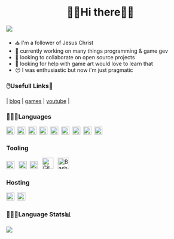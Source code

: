 

<h1 align="center"> 👋🏽Hi there👋🏽 </h1>

![](https://komarev.com/ghpvc/?username=cazterk&style=flat-square&color=blue) 
- ⛪ I'm a follower of Jesus Christ 
- 🔭 currently working on many things programming & game gev 
- 👯 looking to collaborate on open source projects
- 🤔 looking for help with game art would love to learn that
- 😒 I was enthusiastic but now i'm just pragmatic 

### 🖱️Usefull Links🔗
| [blog](https://www.terklog.com/) | [games](https://cazterk.itch.io/) | [youtube](https://www.youtube.com/c/cazterk) |

<h3 align="">👨🏽‍💻Languages</h3> 
<p align="">
<img align="" alt="C#" height="21.6px"  src="https://img.shields.io/badge/C%23-239120?style=for-the-badge&logo=c-sharp&logoColor=white"/>&nbsp
<img align="" alt="HTML5"  height="21.6px"  src="https://img.shields.io/badge/HTML5-E34F26?style=for-the-badge&logo=html5&logoColor=white"/>&nbsp
<img align="" alt="CSS3"  height="21.6px"  src="https://img.shields.io/badge/CSS3-1572B6?style=for-the-badge&logo=css3&logoColor=white"/>&nbsp
<img align="" alt="Sass"  height="21.6px"  src="https://img.shields.io/badge/Sass-CC6699?style=for-the-badge&logo=sass&logoColor=white"/>&nbsp
<img align="" alt="JavaScript" height="21.6px"  src="https://img.shields.io/badge/JavaScript-F7DF1E?style=for-the-badge&logo=javascript&logoColor=black" />&nbsp
<img align="" alt="TypeScript" height="21.6px"  src="https://img.shields.io/badge/TypeScript-007ACC?style=for-the-badge&logo=typescript&logoColor=white" />&nbsp
  <img  alt="Markdown" height="21.6px"  src="https://img.shields.io/badge/Markdown-000000?style=for-the-badge&logo=markdown&logoColor=white"/>&nbsp
<img alt="Ruby" height="21.6px" src="https://img.shields.io/badge/Ruby-CC342D?style=for-the-badge&logo=ruby&logoColor=white" />&nbsp
<img align="" alt="Python" height="21.6px"  src="https://img.shields.io/badge/Python-14354C?style=for-the-badge&logo=python&logoColor=white" />&nbsp
</p>

<h3 align="">Tooling</h3>
<p align="">
<img align="" alt="React" height="21.6px" src="https://img.shields.io/badge/react-%2320232a.svg?style=flat-square&logo=react&logoColor=%2361DAFB"/>&nbsp&nbsp
<img align="" alt="NodeJS" height="21.6px" src="https://img.shields.io/badge/Node.js-43853D?style=for-the-badge&logo=node.js&logoColor=white"/>&nbsp
<img align="" alt="Unity" height="21.6px" src="https://img.shields.io/badge/Unity-100000?style=for-the-badge&logo=unity&logoColor=white" />&nbsp&nbsp
<img align="" alt="Git" width="30px" src="https://cdn.jsdelivr.net/gh/devicons/devicon/icons/git/git-original.svg#dark-mode-only"/>&nbsp&nbsp
<img align="" alt="Bash" width="30px" src="https://cdn.jsdelivr.net/gh/devicons/devicon/icons/bash/bash-plain.svg#dark-mode-only" />&nbsp&nbsp
</p>

<h3 align="">Hosting</h3>

<p align="">
<img align="" alt="Netlify"  height="21.6px" src="https://img.shields.io/badge/Netlify-00C7B7?style=for-the-badge&logo=netlify&logoColor=white" />&nbsp
<img align="" alt="Vercel"  height="21.6px" src="https://img.shields.io/badge/vercel-%23000000.svg?style=flat-square&logo=vercel&logoColor=white"/>&nbsp
</p>


<h3 align=""> 👨🏽‍💻Language Stats📊 </h3>


<p align="" >
<img src="https://github-readme-stats.vercel.app/api/top-langs/?username=cazterk&hide_border=true&theme=tokyonight&layout=compact">        
</p>   

